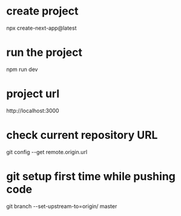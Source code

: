 # create project
npx create-next-app@latest
# run the project
npm run dev
# project url
http://localhost:3000
# check current repository URL
git config --get remote.origin.url
# git setup first time while pushing code
git branch --set-upstream-to=origin/<branch> master